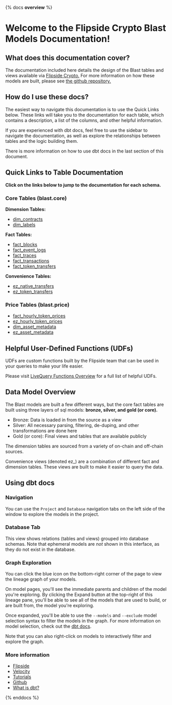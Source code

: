 {% docs __overview__ %}

# Welcome to the Flipside Crypto Blast Models Documentation!

## **What does this documentation cover?**
The documentation included here details the design of the Blast tables and views available via [Flipside Crypto.](https://flipsidecrypto.xyz/) For more information on how these models are built, please see [the github repository.](https://github.com/FlipsideCrypto/blast-models)

## **How do I use these docs?**
The easiest way to navigate this documentation is to use the Quick Links below. These links will take you to the documentation for each table, which contains a description, a list of the columns, and other helpful information.

If you are experienced with dbt docs, feel free to use the sidebar to navigate the documentation, as well as explore the relationships between tables and the logic building them.

There is more information on how to use dbt docs in the last section of this document.

## **Quick Links to Table Documentation**

**Click on the links below to jump to the documentation for each schema.**

### Core Tables (blast.core)

**Dimension Tables:**
- [dim_contracts](https://flipsidecrypto.github.io/blast-models/#!/model/model.blast_models.core__dim_contracts)
- [dim_labels](https://flipsidecrypto.github.io/blast-models/#!/model/model.blast_models.core__dim_labels)

**Fact Tables:**
- [fact_blocks](https://flipsidecrypto.github.io/blast-models/#!/model/model.blast_models.core__fact_blocks)
- [fact_event_logs](https://flipsidecrypto.github.io/blast-models/#!/model/model.blast_models.core__fact_event_logs)
- [fact_traces](https://flipsidecrypto.github.io/blast-models/#!/model/model.blast_models.core__fact_traces)
- [fact_transactions](https://flipsidecrypto.github.io/blast-models/#!/model/model.blast_models.core__fact_transactions)
- [fact_token_transfers](https://flipsidecrypto.github.io/blast-models/#!/model/model.blast_models.core__fact_token_transfers)

**Convenience Tables:**
- [ez_native_transfers](https://flipsidecrypto.github.io/blast-models/#!/model/model.blast_models.core__ez_native_transfers)
- [ez_token_transfers](https://flipsidecrypto.github.io/blast-models/#!/model/model.blast_models.core__ez_token_transfers)

### Price Tables (blast.price)
- [fact_hourly_token_prices](https://flipsidecrypto.github.io/blast-models/#!/model/model.blast_models.price__fact_hourly_token_prices)
- [ez_hourly_token_prices](https://flipsidecrypto.github.io/blast-models/#!/model/model.blast_models.price__ez_hourly_token_prices)
- [dim_asset_metadata](https://flipsidecrypto.github.io/blast-models/#!/model/model.blast_models.price__dim_asset_metadata)
- [ez_asset_metadata](https://flipsidecrypto.github.io/blast-models/#!/model/model.blast_models.price__ez_asset_metadata)

## **Helpful User-Defined Functions (UDFs)**

UDFs are custom functions built by the Flipside team that can be used in your queries to make your life easier. 

Please visit [LiveQuery Functions Overview](https://flipsidecrypto.github.io/livequery-models/#!/overview) for a full list of helpful UDFs.

## **Data Model Overview**

The Blast models are built a few different ways, but the core fact tables are built using three layers of sql models: **bronze, silver, and gold (or core).**

- Bronze: Data is loaded in from the source as a view
- Silver: All necessary parsing, filtering, de-duping, and other transformations are done here
- Gold (or core): Final views and tables that are available publicly

The dimension tables are sourced from a variety of on-chain and off-chain sources.

Convenience views (denoted ez_) are a combination of different fact and dimension tables. These views are built to make it easier to query the data.

## **Using dbt docs**
### Navigation

You can use the ```Project``` and ```Database``` navigation tabs on the left side of the window to explore the models in the project.

### Database Tab

This view shows relations (tables and views) grouped into database schemas. Note that ephemeral models are *not* shown in this interface, as they do not exist in the database.

### Graph Exploration

You can click the blue icon on the bottom-right corner of the page to view the lineage graph of your models.

On model pages, you'll see the immediate parents and children of the model you're exploring. By clicking the Expand button at the top-right of this lineage pane, you'll be able to see all of the models that are used to build, or are built from, the model you're exploring.

Once expanded, you'll be able to use the ```--models``` and ```--exclude``` model selection syntax to filter the models in the graph. For more information on model selection, check out the [dbt docs](https://docs.getdbt.com/docs/model-selection-syntax).

Note that you can also right-click on models to interactively filter and explore the graph.


### **More information**
- [Flipside](https://flipsidecrypto.xyz/)
- [Velocity](https://app.flipsidecrypto.com/velocity?nav=Discover)
- [Tutorials](https://docs.flipsidecrypto.com/our-data/tutorials)
- [Github](https://github.com/FlipsideCrypto/blast-models)
- [What is dbt?](https://docs.getdbt.com/docs/introduction)


{% enddocs %}